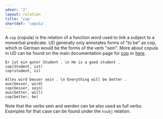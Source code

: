 ```yaml
---
udver: '2'
layout: relation
title: 'cop'
shortdef: 'copula'
---
```


A `cop` (copula) is the relation of a function word used to link a subject to a nonverbal predicate. UD generally only annotates forms of "to be" as cop, which in German would be the forms of the verb "sein". More about copula in UD can be found on the main documentation page for [cop]() or [here](https://universaldependencies.org/v2/copula.html#guidelines-for-udv2).

~~~ sdparse
Er ist ein guter Student . \n He is a good student .
cop(Student, ist)
cop(student, is)
~~~

~~~ sdparse
Alles wird besser sein . \n Everything will be better .
aux(besser, wird)
cop(besser, sein)
aux(better, will)
cop(better, be)
~~~

Note that the verbs sein and werden can be also used as full verbs. Examples for that case can be found under the `nsubj` relation.
<!-- Interlanguage links updated Út zář 29 20:23:25 CEST 2020 -->
